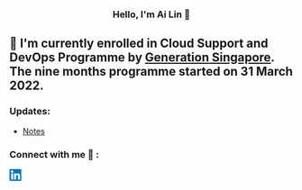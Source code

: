 <h3 align="center">
Hello, I'm Ai Lin 👋
</h3>

## 🌱 I'm currently enrolled in Cloud Support and DevOps Programme by [Generation Singapore](https://www.linkedin.com/company/generation-singapore/?originalSubdomain=sg). The nine months programme started on 31 March 2022. 


### Updates: 
- [Notes](https://github.com/ailinkhoo/notes/blob/main/README.md) 


### Connect with me 🤝 : 
<a href="www.linkedin.com/in/ailinkhoo"><img src="https://raw.githubusercontent.com/ailinkhoo/ailinkhoo/main/images/linkedin.png" alt="Ai Lin | LinkedIn" width="21px"/></a>
</br>
<!---
ailinkhoo/ailinkhoo is a ✨ special ✨ repository because its `README.md` (this file) appears on your GitHub profile.
You can click the Preview link to take a look at your changes.
--->
